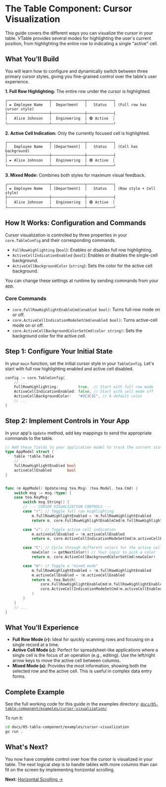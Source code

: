 # The Table Component: Cursor Visualization

This guide covers the different ways you can visualize the cursor in your table. VTable provides several modes for highlighting the user's current position, from highlighting the entire row to indicating a single "active" cell.

## What You'll Build

You will learn how to configure and dynamically switch between three primary cursor styles, giving you fine-grained control over the table's user experience.

**1. Full Row Highlighting:**
The entire row under the cursor is highlighted.
```text
┌───────────────────┬───────────────┬────────────┐
│ ► Employee Name   │  Department   │   Status   │ (Full row has cursor style)
├───────────────────┼───────────────┼────────────┤
│   Alice Johnson   │  Engineering  │ 🟢 Active  │
└───────────────────┴───────────────┴────────────┘
```

**2. Active Cell Indication:**
Only the currently focused cell is highlighted.
```text
┌───────────────────┬───────────────┬────────────┐
│   Employee Name   │ [Department]  │   Status   │ (Cell has background)
├───────────────────┼───────────────┼────────────┤
│ ► Alice Johnson   │  Engineering  │ 🟢 Active  │
└───────────────────┴───────────────┴────────────┘
```

**3. Mixed Mode:**
Combines both styles for maximum visual feedback.
```text
┌───────────────────┬───────────────┬────────────┐
│ ► Employee Name   │ [Department]  │   Status   │ (Row style + Cell style)
├───────────────────┼───────────────┼────────────┤
│   Alice Johnson   │  Engineering  │ 🟢 Active  │
└───────────────────┴───────────────┴────────────┘
```

## How It Works: Configuration and Commands

Cursor visualization is controlled by three properties in your `core.TableConfig` and their corresponding commands.

-   `FullRowHighlighting` (`bool`): Enables or disables full row highlighting.
-   `ActiveCellIndicationEnabled` (`bool`): Enables or disables the single-cell background.
-   `ActiveCellBackgroundColor` (`string`): Sets the color for the active cell background.

You can change these settings at runtime by sending commands from your app.

### Core Commands
-   `core.FullRowHighlightEnableCmd(enabled bool)`: Turns full-row mode on or off.
-   `core.ActiveCellIndicationModeSetCmd(enabled bool)`: Turns active-cell mode on or off.
-   `core.ActiveCellBackgroundColorSetCmd(color string)`: Sets the background color for the active cell.

## Step 1: Configure Your Initial State

In your `main` function, set the initial cursor style in your `TableConfig`. Let's start with full row highlighting enabled and active cell disabled.

```go
config := core.TableConfig{
    // ...
    FullRowHighlighting:         true,  // Start with full row mode
    ActiveCellIndicationEnabled: false, // Start with cell mode off
    ActiveCellBackgroundColor:   "#3C3C3C", // A default color
    // ...
}
```

## Step 2: Implement Controls in Your App

In your app's `Update` method, add key mappings to send the appropriate commands to the table.

```go
// Add these fields to your application model to track the current state.
type AppModel struct {
	table *table.Table
	// ...
	fullRowHighlightEnabled bool
	activeCellEnabled       bool
}


func (m AppModel) Update(msg tea.Msg) (tea.Model, tea.Cmd) {
	switch msg := msg.(type) {
	case tea.KeyMsg:
		switch msg.String() {
		// --- CURSOR VISUALIZATION CONTROLS ---
		case "r": // Toggle full row highlighting
			m.fullRowHighlightEnabled = !m.fullRowHighlightEnabled
			return m, core.FullRowHighlightEnableCmd(m.fullRowHighlightEnabled)

		case "c": // Toggle active cell indication
			m.activeCellEnabled = !m.activeCellEnabled
			return m, core.ActiveCellIndicationModeSetCmd(m.activeCellEnabled)

		case "C": // Cycle through different colors for the active cell
			newColor := getNextColor() // Your logic to pick a color
			return m, core.ActiveCellBackgroundColorSetCmd(newColor)

		case "m": // Toggle a "mixed mode"
			m.fullRowHighlightEnabled = !m.fullRowHighlightEnabled
			m.activeCellEnabled = !m.activeCellEnabled
			return m, tea.Batch(
				core.FullRowHighlightEnableCmd(m.fullRowHighlightEnabled),
				core.ActiveCellIndicationModeSetCmd(m.activeCellEnabled),
			)
		}
	}
	// ...
}
```

## What You'll Experience

-   **Full Row Mode (`r`):** Ideal for quickly scanning rows and focusing on a single record at a time.
-   **Active Cell Mode (`c`):** Perfect for spreadsheet-like applications where a single cell is the focus of an operation (e.g., editing). Use the left/right arrow keys to move the active cell between columns.
-   **Mixed Mode (`m`):** Provides the most information, showing both the selected row and the active cell. This is useful in complex data entry forms.

## Complete Example

See the full working code for this guide in the examples directory:
[`docs/05-table-component/examples/cursor-visualization/`](examples/cursor-visualization/)

To run it:
```bash
cd docs/05-table-component/examples/cursor-visualization
go run .
```

## What's Next?

You now have complete control over how the cursor is visualized in your table. The next logical step is to handle tables with more columns than can fit on the screen by implementing horizontal scrolling.

**Next:** [Horizontal Scrolling →](09-horizontal-scrolling.md) 